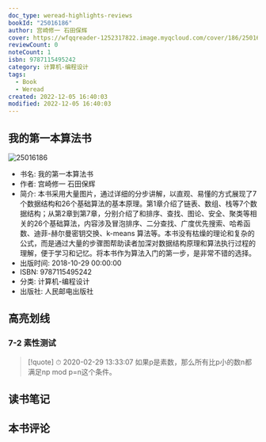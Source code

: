 ```yaml
---
doc_type: weread-highlights-reviews
bookId: "25016186"
author: 宫崎修一 石田保辉
cover: https://wfqqreader-1252317822.image.myqcloud.com/cover/186/25016186/t7_25016186.jpg
reviewCount: 0
noteCount: 1
isbn: 9787115495242
category: 计算机-编程设计
tags:
  - Book
  - Weread
created: 2022-12-05 16:40:03
modified: 2022-12-05 16:40:03
---
```


## 我的第一本算法书

![25016186](https://wfqqreader-1252317822.image.myqcloud.com/cover/186/25016186/t7_25016186.jpg)
- 书名: 我的第一本算法书
- 作者: 宫崎修一 石田保辉
- 简介: 本书采用大量图片，通过详细的分步讲解，以直观、易懂的方式展现了7个数据结构和26个基础算法的基本原理。第1章介绍了链表、数组、栈等7个数据结构；从第2章到第7章，分别介绍了和排序、查找、图论、安全、聚类等相关的26个基础算法，内容涉及冒泡排序、二分查找、广度优先搜索、哈希函数、迪菲-赫尔曼密钥交换、k-means 算法等。本书没有枯燥的理论和复杂的公式，而是通过大量的步骤图帮助读者加深对数据结构原理和算法执行过程的理解，便于学习和记忆。将本书作为算法入门的第一步，是非常不错的选择。
- 出版时间: 2018-10-29 00:00:00
- ISBN: 9787115495242
- 分类: 计算机-编程设计
- 出版社: 人民邮电出版社

## 高亮划线

### 7-2 素性测试


> [!quote] ⏱ 2020-02-29 13:33:07
> 如果p是素数，那么所有比p小的数n都满足np mod p=n这个条件。
 



## 读书笔记


## 本书评论


